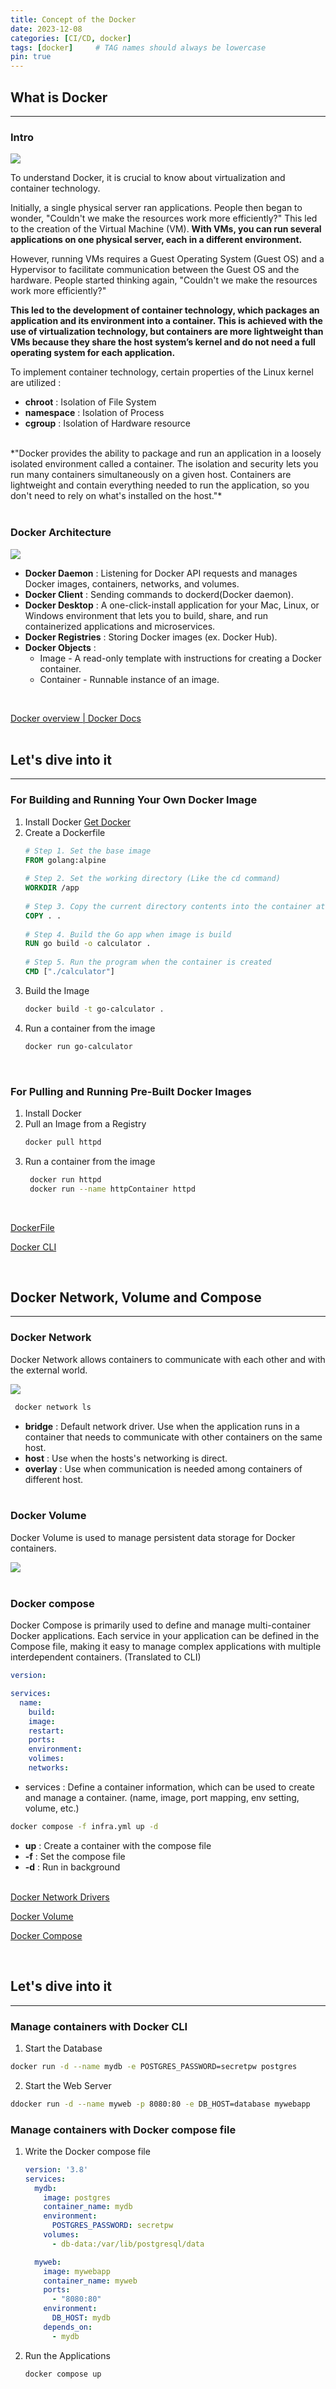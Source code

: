 ```yaml
---
title: Concept of the Docker
date: 2023-12-08
categories: [CI/CD, docker]
tags: [docker]     # TAG names should always be lowercase
pin: true
---
```


## What is Docker
***
### Intro 
![](/assets/img/container.png)

To understand Docker, it is crucial to know about virtualization and container technology.

Initially, a single physical server ran applications. People then began to wonder, "Couldn't we make the resources work more efficiently?" This led to the creation of the Virtual Machine (VM). **With VMs, you can run several applications on one physical server, each in a different environment.**

However, running VMs requires a Guest Operating System (Guest OS) and a Hypervisor to facilitate communication between the Guest OS and the hardware. People started thinking again, "Couldn't we make the resources work more efficiently?"

**This led to the development of container technology, which packages an application and its environment into a container. This is achieved with the use of virtualization technology, but containers are more lightweight than VMs because they share the host system’s kernel and do not need a full operating system for each application.**

To implement container technology, certain properties of the Linux kernel are utilized :
- **chroot** : Isolation of File System
- **namespace** : Isolation of Process
- **cgroup** : Isolation of Hardware resource

<br>
*"Docker provides the ability to package and run an application in a loosely isolated environment called a container. The isolation and security lets you run many containers simultaneously on a given host. Containers are lightweight and contain everything needed to run the application, so you don't need to rely on what's installed on the host."* 
<br><br>

### Docker Architecture
![](/assets/img/docker-architecture.webp)

- **Docker Daemon** : Listening for Docker API requests and manages Docker images, containers, networks, and volumes.
- **Docker Client** : Sending commands to dockerd(Docker daemon).
- **Docker Desktop** : A one-click-install application for your Mac, Linux, or Windows environment that lets you to build, share, and run containerized applications and microservices.
- **Docker Registries** : Storing Docker images (ex. Docker Hub).
- **Docker Objects** : 
  - Image - A read-only template with instructions for creating a Docker container.
  - Container - Runnable instance of an image.

<br>

[Docker overview | Docker Docs](https://docs.docker.com/get-started/overview/)
<br><br>

## Let's dive into it
***
### For Building and Running Your Own Docker Image
1. Install Docker [Get Docker](https://docs.docker.com/get-docker/)
2. Create a Dockerfile
   ```dockerfile
   # Step 1. Set the base image
   FROM golang:alpine
    
   # Step 2. Set the working directory (Like the cd command)
   WORKDIR /app
    
   # Step 3. Copy the current directory contents into the container at /app (working directory)
   COPY . .
    
   # Step 4. Build the Go app when image is build
   RUN go build -o calculator .
    
   # Step 5. Run the program when the container is created
   CMD ["./calculator"]
   ```
3. Build the Image 
   ```bash 
   docker build -t go-calculator .
   ```
 4. Run a container from the image
    ```bash 
    docker run go-calculator
    ``` 
<br>

### For Pulling and Running Pre-Built Docker Images
1. Install Docker 
2. Pull an Image from a Registry
   ```bash 
   docker pull httpd
   ```
3. Run a container from the image
    ```bash
     docker run httpd
     docker run --name httpContainer httpd
    ```

<br>

[DockerFile](https://docs.docker.com/engine/reference/builder/#from)

[Docker CLI](https://docs.docker.com/engine/reference/commandline/cli/)

<br>

## Docker Network, Volume and Compose
***
### Docker Network
Docker Network allows containers to communicate with each other and with the external world.

![](/assets/img/network.png)
   ```bash
    docker network ls
   ```
- **bridge** : Default network driver. Use when the application runs in a container that needs to communicate with other containers on the same host.
- **host** : Use when the hosts's networking is direct.
- **overlay** : Use when communication is needed among containers of different host.
  <br><br>

### Docker Volume
Docker Volume is used to manage persistent data storage for Docker containers.

![](/assets/img/volume.webp) <br><br>


### Docker compose 
Docker Compose is primarily used to define and manage multi-container Docker applications. Each service in your application can be defined in the Compose file, making it easy to manage complex applications with multiple interdependent containers. (Translated to CLI)
```yaml
version: 

services:
  name:
    build: 
    image:
    restart:
    ports:
    environment:
    volimes:
    networks:
```
- services : Define a container information, which can be used to create and manage a container. (name, image, port mapping, env setting, volume, etc.)

```bash
docker compose -f infra.yml up -d
```
- **up** : Create a container with the compose file
- **-f** : Set the compose file
- **-d** : Run in background <br><br>

[Docker Network Drivers](https://docs.docker.com/network/drivers/)

[Docker Volume](https://docs.docker.com/storage/volumes/)

[Docker Compose](https://docs.docker.com/compose/compose-file/)

<br>

## Let's dive into it
***
### Manage containers with Docker CLI
1. Start the Database
```bash
docker run -d --name mydb -e POSTGRES_PASSWORD=secretpw postgres
```
2. Start the Web Server
```bash
ddocker run -d --name myweb -p 8080:80 -e DB_HOST=database mywebapp
```

### Manage containers with Docker compose file
1. Write the Docker compose file
    ```yaml
    version: '3.8'
    services:
      mydb:
        image: postgres
        container_name: mydb
        environment:
          POSTGRES_PASSWORD: secretpw
        volumes:
          - db-data:/var/lib/postgresql/data
    
      myweb:
        image: mywebapp
        container_name: myweb
        ports:
          - "8080:80"
        environment:
          DB_HOST: mydb
        depends_on:
          - mydb
    ```
2. Run the Applications
    ```bash
    docker compose up
    ```